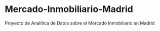 # Mercado-Inmobiliario-Madrid
Proyecto de Analítica de Datos sobre el Mercado Inmobiliario en Madrid
